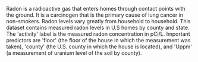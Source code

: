 Radon is a radioactive gas that enters homes through contact points with the
ground. It is a carcinogen that is the primary cause of lung cancer in
non-smokers. Radon levels vary greatly from household to household. This dataset
contains measured radon levels in U.S homes by county and state. The 'activity'
label is the measured radon concentration in pCi/L. Important predictors are
'floor' (the floor of the house in which the measurement was taken), 'county'
(the U.S. county in which the house is located), and 'Uppm' (a measurement of
uranium level of the soil by county).
